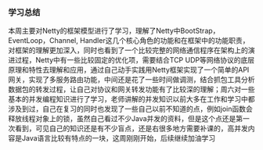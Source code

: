 ### 学习总结

本周主要对Netty的框架模型进行了学习，理解了Netty中BootStrap，EventLoop，Channel, Handler这几个核心角色的功能和在框架中的功能职责，对框架的理解更加深入，同时也看到了一个比较完整的网络通信程序在架构上的演进过程，Netty中有一些比较固定的优化项，需要结合TCP UDP等网络协议的底层原理和特性去理解和应用，通过自己动手实践用Netty框架实现了一个简单的API网关，实现了多服务路由功能，中间还是花了一些时间做调测，结合抓包工具分析数据包的转发过程，让自己对协议和网关转发功能有了比较深的理解；周六对一些基本的并发编程知识进行了学习，老师讲解的并发知识以前大多在工作和学习中都涉及到过，自己在复习的同时也发现了一些自己以前不知道的点，例如join函数会释放线程对象上的锁，虽然自己看过不少Java并发的资料，但是这个点还是第一次看到，可见自己的知识还是有不少盲点，还是右很多地方需要补课的，高并发内容是Java语言比较有特点的一块，这周刚刚开始，后续继续加油学习
